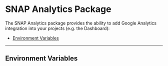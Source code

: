 # SNAP Analytics Package #

The SNAP Analytics package provides the ability to add Google Analytics integration into your projects (e.g. the Dashboard):

* [Environment Variables](#env)
---

## <a id="env"></a>Environment Variables ##
